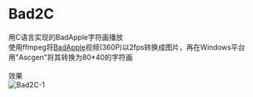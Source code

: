 # Bad2C
用C语言实现的BadApple字符画播放<br>
使用ffmpeg将[BadApple](acg.tv/av706)视频(360P)以2fps转换成图片，再在Windows平台用"Ascgen"将其转换为80*40的字符画<br><br>
效果<br>
![Bad2C-1](https://wget-1252913589.cos.ap-beijing.myqcloud.com/Bad2C-1.png)
